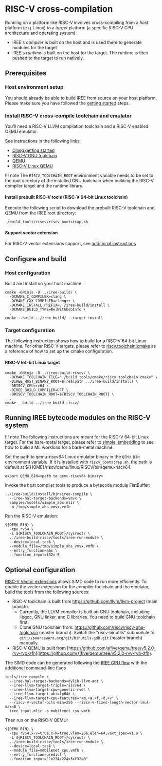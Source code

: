# RISC-V cross-compilation

Running on a platform like RISC-V involves cross-compiling from a _host_
platform (e.g. Linux) to a _target_ platform (a specific RISC-V CPU architecture
and operating system):

* IREE's _compiler_ is built on the host and is used there to generate modules
  for the target
* IREE's _runtime_ is built on the host for the target. The runtime is then
  pushed to the target to run natively.

## Prerequisites

### Host environment setup

You should already be able to build IREE from source on your host platform.
Please make sure you have followed the [getting started](./getting-started.md)
steps.

### Install RISC-V cross-compile toolchain and emulator

You'll need a RISC-V LLVM compilation toolchain and a RISC-V enabled QEMU
emulator.

See instructions in the following links

* [Clang getting started](https://clang.llvm.org/get_started.html)
* [RISC-V GNU toolchain](https://github.com/riscv/riscv-gnu-toolchain)
* [QEMU](https://github.com/qemu/qemu)
* [RISC-V Linux QEMU](https://risc-v-getting-started-guide.readthedocs.io/en/latest/linux-qemu.html)

!!! note
    The `RISCV_TOOLCHAIN_ROOT` environment variable needs
    to be set to the root directory of the installed GNU toolchain when building
    the RISC-V compiler target and the runtime library.

#### Install prebuilt RISC-V tools (RISC-V 64-bit Linux toolchain)

Execute the following script to download the prebuilt RISC-V toolchain and QEMU
from the IREE root directory:

```shell
./build_tools/riscv/riscv_bootstrap.sh
```

#### Support vector extension

For RISC-V vector extensions support, see
[additional instructions](#optional-configuration)

## Configure and build

### Host configuration

Build and install on your host machine:

``` shell
cmake -GNinja -B ../iree-build/ \
  -DCMAKE_C_COMPILER=clang \
  -DCMAKE_CXX_COMPILER=clang++ \
  -DCMAKE_INSTALL_PREFIX=../iree-build/install \
  -DCMAKE_BUILD_TYPE=RelWithDebInfo \
  .
cmake --build ../iree-build/ --target install
```

### Target configuration

The following instruction shows how to build for a RISC-V 64-bit Linux machine.
For other RISC-V targets, please refer to
[riscv.toolchain.cmake](https://github.com/google/iree/blob/main/build_tools/cmake/riscv.toolchain.cmake)
as a reference of how to set up the cmake configuration.

#### RISC-V 64-bit Linux target

```shell
cmake -GNinja -B ../iree-build-riscv/ \
  -DCMAKE_TOOLCHAIN_FILE="./build_tools/cmake/riscv.toolchain.cmake" \
  -DIREE_HOST_BINARY_ROOT=$(realpath ../iree-build/install) \
  -DRISCV_CPU=rv64 \
  -DIREE_BUILD_COMPILER=OFF \
  -DRISCV_TOOLCHAIN_ROOT=${RISCV_TOOLCHAIN_ROOT} \
  .
cmake --build ../iree-build-riscv/
```

## Running IREE bytecode modules on the RISC-V system

!!! note
    The following instructions are meant for the RISC-V 64-bit Linux
    target. For the bare-metal target, please refer to
    [simple_embedding](https://github.com/google/iree/blob/main/samples/simple_embedding)
    to see how to build a ML workload for a bare-metal machine.

Set the path to qemu-riscv64 Linux emulator binary in the `QEMU_BIN` environment
variable. If it is installed with `riscv_bootstrap.sh`, the path is default at
${HOME}/riscv/qemu/linux/RISCV/bin/qemu-riscv64.

```shell
export QEMU_BIN=<path to qemu-riscv64 binary>
```

Invoke the host compiler tools to produce a bytecode module FlatBuffer:

``` shell
../iree-build/install/bin/iree-compile \
  --iree-hal-target-backends=vmvx \
  samples/models/simple_abs.mlir \
  -o /tmp/simple_abs_vmvx.vmfb
```

Run the RISC-V emulation:

```shell
${QEMU_BIN} \
  -cpu rv64 \
  -L ${RISCV_TOOLCHAIN_ROOT}/sysroot/ \
  ../iree-build-riscv/tools/iree-run-module \
  --device=local-task \
  --module_file=/tmp/simple_abs_vmvx.vmfb \
  --entry_function=abs \
  --function_input=f32=-5
```

## Optional configuration

[RISC-V Vector extensions](https://github.com/riscv/riscv-v-spec) allows SIMD
 code to run more efficiently. To enable the vector extension for the compiler
 toolchain and the emulator, build the tools from the following sources:

* RISC-V toolchain is built from
<https://github.com/llvm/llvm-project> (main branch).
    * Currently, the LLVM compiler is built on GNU toolchain, including libgcc,
      GNU linker, and C libraries. You need to build GNU toolchain first.
    * Clone GNU toolchain from:
      <https://github.com/riscv/riscv-gnu-toolchain>
      (master branch). Switch the "riscv-binutils" submodule to
      `git://sourceware.org/git/binutils-gdb.git` (master branch) manually.
* RISC-V QEMU is built from
[https://github.com/sifive/qemu/tree/v5.2.0-rvv-rvb-zfh](https://github.com/sifive/qemu/tree/v5.2.0-rvv-rvb-zfh).

The SIMD code can be generated following the
[IREE CPU flow](../deployment-configurations/cpu.md)
with the additional command-line flags

```shell hl_lines="3 4 5 6 7 8"
tools/iree-compile \
  --iree-hal-target-backends=dylib-llvm-aot \
  --iree-llvm-target-triple=riscv64 \
  --iree-llvm-target-cpu=generic-rv64 \
  --iree-llvm-target-abi=lp64d \
  --iree-llvm-target-cpu-features="+m,+a,+f,+d,+v" \
  --riscv-v-vector-bits-min=256 --riscv-v-fixed-length-vector-lmul-max=8 \
  iree_input.mlir -o mobilenet_cpu.vmfb
```

Then run on the RISC-V QEMU:

```shell hl_lines="2 5"
${QEMU_BIN} \
  -cpu rv64,x-v=true,x-k=true,vlen=256,elen=64,vext_spec=v1.0 \
  -L ${RISCV_TOOLCHAIN_ROOT}/sysroot/ \
  ../iree-build-riscv/tools/iree-run-module \
  --device=local-task \
  --module_file=mobilenet_cpu.vmfb \
  --entry_function=predict \
  --function_input="1x224x224x3xf32=0"
```

